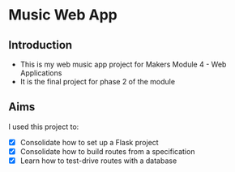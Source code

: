 # Music Web App

## Introduction

- This is my web music app project for Makers Module 4 - Web Applications
- It is the final project for phase 2 of the module

## Aims

I used this project to:
- [x] Consolidate how to set up a Flask project
- [x] Consolidate how to build routes from a specification
- [x] Learn how to test-drive routes with a database
